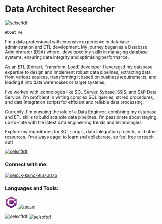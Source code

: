 # Data Architect Researcher

<p align="left"> <img src="https://komarev.com/ghpvc/?username=selsoftdf&label=Profile%20views&color=0e75b6&style=flat" alt="selsoftdf" /> </p>

**`About Me`**

I'm a data professional with extensive experience in database administration and ETL development. My journey began as a Database Administrator (DBA) where I developed my skills in managing database systems, ensuring data integrity and optimising performance.

As an ETL (Extract, Transform, Load) developer, I leveraged my database expertise to design and implement robust data pipelines, extracting data from various sources, transforming it based on business requirements, and loading it into data warehouses or target systems.

I've worked with technologies like SQL Server, Sybase, SSIS, and SAP Data Service. I'm proficient in writing complex SQL queries, stored procedures, and data integration scripts for efficient and reliable data processing.

Currently, I'm pursuing the role of a Data Engineer, combining my database and ETL skills to build scalable data pipelines. I'm passionate about staying up-to-date with the latest data engineering trends and technologies.

Explore my repositories for SQL scripts, data integration projects, and other resources. I'm always eager to learn and collaborate, so feel free to reach out!




<p align="left"> <a href="https://github.com/ryo-ma/github-profile-trophy"><img src="https://github-profile-trophy.vercel.app/?username=selsoftdf" alt="selsoftdf" /></a> </p>

<h3 align="left">Connect with me:</h3>
<p align="left">
<a href="https://linkedin.com/in/selcuk-kilinc-9137007b" target="blank"><img align="center" src="https://raw.githubusercontent.com/rahuldkjain/github-profile-readme-generator/master/src/images/icons/Social/linked-in-alt.svg" alt="selcuk-kilinc-9137007b" height="30" width="40" /></a>
</p>

<h3 align="left">Languages and Tools:</h3>
<p align="left"> <a href="https://www.w3schools.com/cs/" target="_blank" rel="noreferrer"> <img src="https://raw.githubusercontent.com/devicons/devicon/master/icons/csharp/csharp-original.svg" alt="csharp" width="40" height="40"/> </a> <a href="https://www.microsoft.com/en-us/sql-server" target="_blank" rel="noreferrer"> <img src="https://www.svgrepo.com/show/303229/microsoft-sql-server-logo.svg" alt="mssql" width="40" height="40"/> </a> </p>

<p><img align="left" src="https://github-readme-stats.vercel.app/api/top-langs?username=selsoftdf&show_icons=true&locale=en&layout=compact" alt="selsoftdf" /></p>

<p>&nbsp;<img align="center" src="https://github-readme-stats.vercel.app/api?username=selsoftdf&show_icons=true&locale=en" alt="selsoftdf" /></p>
